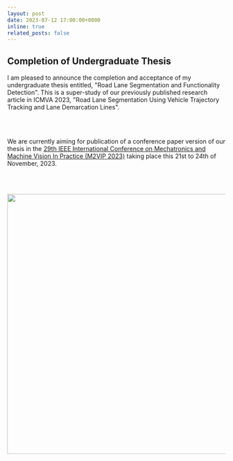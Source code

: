 ```yaml
---
layout: post
date: 2023-07-12 17:00:00+0800
inline: true
related_posts: false
---
```


## Completion of Undergraduate Thesis

I am pleased to announce the completion and acceptance of my undergraduate thesis entitled, "Road Lane Segmentation and Functionality Detection". This is a super-study of our previously published research article in ICMVA 2023, "Road Lane Segmentation Using Vehicle Trajectory Tracking and Lane Demarcation Lines".

<br /><br />

We are currently aiming for publication of a conference paper version of our thesis in the [29th IEEE International Conference on Mechatronics and Machine Vision In Practice (M2VIP 2023)](https://www.m2vip.org/) taking place this 21st to 24th of November, 2023.

<br /><br />

<a href="https://www.m2vip.org/"><img src="/assets/img/news/m2vip_2023.png" width="600"/></a>
